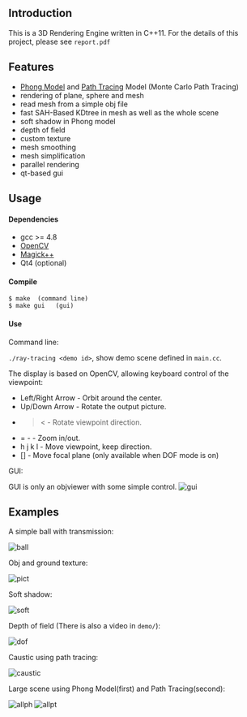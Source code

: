 ## Introduction

This is a 3D Rendering Engine written in C++11.
For the details of this project, please see ``report.pdf``

## Features

* [Phong Model](http://en.wikipedia.org/wiki/Phong_reflection_model) and [Path Tracing](http://en.wikipedia.org/wiki/Path_tracing) Model (Monte Carlo Path Tracing)
* rendering of plane, sphere and mesh
* read mesh from a simple obj file
* fast SAH-Based KDtree in mesh as well as the whole scene
* soft shadow in Phong model
* depth of field
* custom texture
* mesh smoothing
* mesh simplification
* parallel rendering
* qt-based gui

## Usage
#### Dependencies
* gcc >= 4.8
* [OpenCV](http://opencv.org/)
* [Magick++](http://www.imagemagick.org/Magick++/)
* Qt4 (optional)

#### Compile
```
$ make	(command line)
$ make gui   (gui)
```

#### Use

Command line:

``./ray-tracing <demo id>``, show demo scene defined in ``main.cc``.

The display is based on OpenCV, allowing keyboard control of the viewpoint:

* Left/Right Arrow - Orbit around the center.
* Up/Down Arrow - Rotate the output picture.
* > <	 - Rotate viewpoint direction.
* = -  - Zoom in/out.
* h j k l - Move viewpoint, keep direction.
* []  -  Move focal plane (only available when DOF mode is on)

GUI:

GUI is only an objviewer with some simple control.
![gui](https://github.com/ppwwyyxx/Ray-Tracing-Engine/raw/master/demo/gui.png)

## Examples
A simple ball with transmission:

![ball](https://github.com/ppwwyyxx/Ray-Tracing-Engine/raw/master/demo/transmission.png)

Obj and ground texture:

![pict](https://github.com/ppwwyyxx/Ray-Tracing-Engine/raw/master/demo/pic_texture.png)

Soft shadow:

![soft](https://github.com/ppwwyyxx/Ray-Tracing-Engine/raw/master/demo/soft.png)

Depth of field (There is also a video in `demo/`):

![dof](https://github.com/ppwwyyxx/Ray-Tracing-Engine/raw/master/demo/dof.png)

Caustic using path tracing:

![caustic](https://github.com/ppwwyyxx/Ray-Tracing-Engine/raw/master/demo/caustic.png)

Large scene using Phong Model(first) and Path Tracing(second):

![allph](https://github.com/ppwwyyxx/Ray-Tracing-Engine/raw/master/demo/all_phong.png)
![allpt](https://github.com/ppwwyyxx/Ray-Tracing-Engine/raw/master/best.png)
